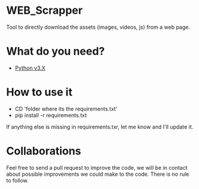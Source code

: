 # WEB_Scrapper
Tool to directly download the assets (images, videos, js) from a web page.

# What do you need?
- [Python v3.X](https://www.python.org/ftp/python/3.10.0/python-3.10.0-amd64.exe)

# How to use it
- CD 'folder where its the requirements.txt'
- pip install -r requirements.txt

If anything else is missing in requirements.txr, let me know and I'll update it.

# Collaborations
Feel free to send a pull request to improve the code, we will be in contact about possible improvements we could make to the code. There is no rule to follow.
